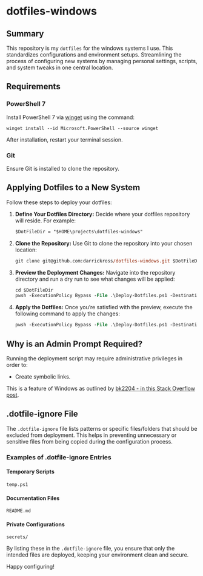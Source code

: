 # dotfiles-windows

## Summary

This repository is my `dotfiles` for the windows systems I use. This standardizes configurations and environment setups. Streamlining the process of configuring new systems by managing personal settings, scripts, and system tweaks in one central location.

## Requirements

### PowerShell 7

Install PowerShell 7 via [winget](https://docs.microsoft.com/en-us/windows/package-manager/winget/) using the command:

```
winget install --id Microsoft.PowerShell --source winget
```

After installation, restart your terminal session.

### Git

Ensure Git is installed to clone the repository.

## Applying Dotfiles to a New System

Follow these steps to deploy your dotfiles:

1. **Define Your Dotfiles Directory:**
   Decide where your dotfiles repository will reside. For example:

   ```ps
   $DotFileDir = "$HOME\projects\dotfiles-windows"
   ```

2. **Clone the Repository:**
   Use Git to clone the repository into your chosen location:

   ```ps
   git clone git@github.com:darrickross/dotfiles-windows.git $DotFileDir
   ```

3. **Preview the Deployment Changes:**
   Navigate into the repository directory and run a dry run to see what changes will be applied:

   ```ps
   cd $DotFileDir
   pwsh -ExecutionPolicy Bypass -File .\Deploy-Dotfiles.ps1 -DestinationFolder $HOME -DotfilesFolder $DotFileDir -DryRun
   ```

4. **Apply the Dotfiles:**
   Once you’re satisfied with the preview, execute the following command to apply the changes:

   ```ps
   pwsh -ExecutionPolicy Bypass -File .\Deploy-Dotfiles.ps1 -DestinationFolder $HOME -DotfilesFolder $DotFileDir
   ```

## Why is an Admin Prompt Required?

Running the deployment script may require administrative privileges in order to:

- Create symbolic links.

This is a feature of Windows as outlined by [bk2204 - in this Stack Overflow post](https://stackoverflow.com/a/64992080).

## .dotfile-ignore File

The `.dotfile-ignore` file lists patterns or specific files/folders that should be excluded from deployment. This helps in preventing unnecessary or sensitive files from being copied during the configuration process.

### Examples of .dotfile-ignore Entries

#### Temporary Scripts

```ignore
temp.ps1
```

#### Documentation Files

```ignore
README.md
```

#### Private Configurations

```ignore
secrets/
```

By listing these in the `.dotfile-ignore` file, you ensure that only the intended files are deployed, keeping your environment clean and secure.

Happy configuring!
